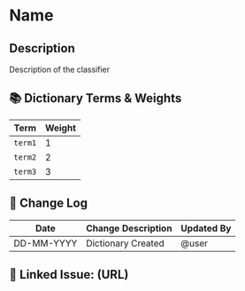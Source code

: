 # Name

## Description  
Description of the classifier



## 📚 Dictionary Terms & Weights

| Term              | Weight |
|-------------------|--------|
| `term1`  | 1 |
| `term2`  | 2 |
| `term3` | 3 |



## 🔄 Change Log

| Date       | Change Description                        | Updated By    |
|------------|--------------------------------------------|---------------|
| DD-MM-YYYY | Dictionary Created | @user|


## 🔧 Linked Issue: (URL)
